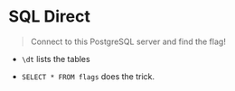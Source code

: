 # SQL Direct

> Connect to this PostgreSQL server and find the flag!

* `\dt` lists the tables

* `SELECT * FROM flags` does the trick.
